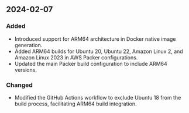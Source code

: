 ## 2024-02-07

### Added
- Introduced support for ARM64 architecture in Docker native image generation.
- Added ARM64 builds for Ubuntu 20, Ubuntu 22, Amazon Linux 2, and Amazon Linux 2023 in AWS Packer configurations.
- Updated the main Packer build configuration to include ARM64 versions.

### Changed
- Modified the GitHub Actions workflow to exclude Ubuntu 18 from the build process, facilitating ARM64 build integration.
